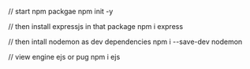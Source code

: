// start npm packgae 
npm init -y

// then install expressjs in that package
npm i express

// then intall nodemon as dev dependencies
npm i --save-dev nodemon

//  view engine ejs or pug
npm i ejs




